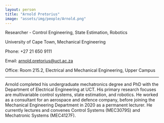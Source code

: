 ```yaml
---
layout: person
title: "Arnold Pretorius"
image: "assets/img/people/Arnold.png"
---
```


Researcher - Control Engineering, State Estimation, Robotics

University of Cape Town, Mechanical Engineering

Phone: +27 21 650 9111

Email: arnold.pretorius@uct.ac.za

Office: Room 215.2, Electrical and Mechanical Engineering, Upper Campus


---

Arnold completed his undergraduate mechatronics degree and PhD with the Department of Electrical Engineering at UCT. His primary research focuses are multivariable control systems, state estimation, and robotics. He worked as a consultant for an aerospace and defence company, before joining the Mechanical Engineering Department in 2020 as a permanent lecturer. He currently lectures and convenes Control Systems (MEC3079S) and Mechatronic Systems (MEC4127F).